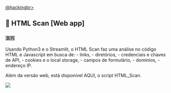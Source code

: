 <p align="left">
    <a href="https://github.com/carineconstantino/hackingbr">@hackingbr></a>
</p>

## 👾 HTML Scan [Web app]
### 🇧🇷
<p>Usando Python3 e o Streamlit, o HTML Scan faz uma análise no código HTML e Javascript em busca de: 
- links, 
- diretórios, 
- credenciais e chaves de API, 
- cookies e o local storage, 
- campos de formulário, 
- domínios, 
- endereço IP. 

Além da versão web, está disponível AQUI, o script HTML_Scan. </p> 

<p align="left">
    <img src="cve_today.png"><p></p>
</p>




#
